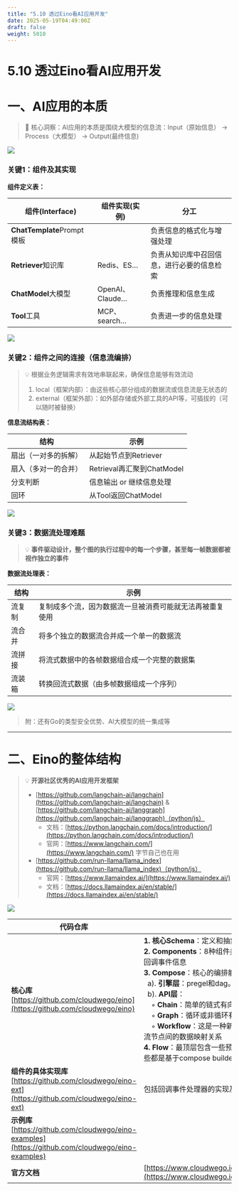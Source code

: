 ```yaml
---
title: "5.10 透过Eino看AI应用开发"
date: 2025-05-19T04:49:00Z
draft: false
weight: 5010
---
```


# 5.10 透过Eino看AI应用开发

# 一、AI应用的本质

> 🎯 核心洞察：AI应用的本质是围绕大模型的信息流：Input（原始信息） → Process（大模型） → Output(最终信息)

![](https://prod-files-secure.s3.us-west-2.amazonaws.com/3bd3cf7e-0f8f-40af-acf7-9f45a802bdba/1c73908b-803e-4ce8-84c1-f2e3b9634e47/image.png?X-Amz-Algorithm=AWS4-HMAC-SHA256&X-Amz-Content-Sha256=UNSIGNED-PAYLOAD&X-Amz-Credential=ASIAZI2LB466YWFV4FRH%2F20250719%2Fus-west-2%2Fs3%2Faws4_request&X-Amz-Date=20250719T005444Z&X-Amz-Expires=3600&X-Amz-Security-Token=IQoJb3JpZ2luX2VjEID%2F%2F%2F%2F%2F%2F%2F%2F%2F%2FwEaCXVzLXdlc3QtMiJGMEQCIGPKT4xBWQOsvcusq1mdTjOKon0jKWWRXI4oXhp8wuVHAiAPtZomf3qcTl4iCboxWwadA1UY3GAtDnl641ZsfI92IiqIBAiZ%2F%2F%2F%2F%2F%2F%2F%2F%2F%2F8BEAAaDDYzNzQyMzE4MzgwNSIMk8O2Nl0mSzR%2Bw5TfKtwDAFIOYF72QTLmSZwv1nSlC4mcnN5I2%2F%2F%2FRqkzM4oMaQipwqrm8yBaUeMvzK2FcYQbmc9kK6ONg1dgoZj3pz4jTwJtIvN9YV9x9ZaDtbfncR%2B559%2FbqAjfV10PZvELymtctl2NaeAyvbaiGPkxQnkgjydQP%2BDFOrXj4My0sTGo2peVcodFksB70G0lbHr18iE3z8AaH4gJWF03Wbp6PzpgvfaE3Jg2fl%2BNRELvK8Y60p8grzSyk9brOCnMTijKt%2FU65lpPs9dWWGwxBkKOYtPSMbDk%2FJEQUkPBPERgBkBp%2BHNa%2BjhW3i9wbmev7b98tGkVk7HwGOFW4I8eNym7WKsFbRJokqUP%2BEUvhLgBpPHXNmDTz%2BH32T7AubhwLw%2BJlho%2B9ELBdrER2yaGgs8FF8I0c%2BMgopcQLfhSbmuoE2wckh2deQyNdMjkt6EWsmKxj2ntYG0e6guVeUt9%2BUNQoVzXEBHBzCX4SMsEUHZuV%2BpEWGpEGJgNayG7KOApnNukdlkztgKBPh4B7YRW1jFcgzJC7XMMDt4TBDx5Zc0KntSLRUKCMhSAyP6S6VqUAEStHM0S9JWWABydP3NC1YvQOnX3ll83Lp4m5sYuvgph40Rn2%2BLHvCSrG63eHDJq7ZMw1rrrwwY6pgHQyYAIUtGCOcO8Uns9xcYcU4a0Orr4zf1wHfCzB1rkkl81BL2LIeVGBjoErQ%2BLG4tRJDxw1v8LOQKq0Bu0KXHXlIlQBfS8Vqhn9if%2FCl8fP8h7BfV89U1c83nUOZqq4JVd0dSqKp%2BGOcVQYYAAgRPy6ORg%2FdmO5zMulEAO6CA4ADJPzHmCV0T6kQlfoMJqOTunilc0Dz1j4gLoZoYDaXd1yz0Vighq&X-Amz-Signature=cd11e34229602da0d396239133001309aaceeac5d9bbe3a5f86419a9fc1cadf9&X-Amz-SignedHeaders=host&x-amz-checksum-mode=ENABLED&x-id=GetObject)

### **关键1：组件及其实现**

**组件定义表：**

| **组件(Interface)** | **组件实现(实例)** | 分工 | 
| --- | --- | --- | 
| **ChatTemplate**Prompt模板 |   | 负责信息的格式化与增强处理 | 
| **Retriever**知识库 | Redis、ES… | 负责从知识库中召回信息，进行必要的信息检索 | 
| **ChatModel**大模型 | OpenAI、Claude… | 负责推理和信息生成 | 
| **Tool**工具 | MCP、search… | 负责进一步的信息处理 | 

![](https://prod-files-secure.s3.us-west-2.amazonaws.com/3bd3cf7e-0f8f-40af-acf7-9f45a802bdba/e43e0c79-db4a-45dd-870b-cb7af123867b/image.png?X-Amz-Algorithm=AWS4-HMAC-SHA256&X-Amz-Content-Sha256=UNSIGNED-PAYLOAD&X-Amz-Credential=ASIAZI2LB466YWFV4FRH%2F20250719%2Fus-west-2%2Fs3%2Faws4_request&X-Amz-Date=20250719T005444Z&X-Amz-Expires=3600&X-Amz-Security-Token=IQoJb3JpZ2luX2VjEID%2F%2F%2F%2F%2F%2F%2F%2F%2F%2FwEaCXVzLXdlc3QtMiJGMEQCIGPKT4xBWQOsvcusq1mdTjOKon0jKWWRXI4oXhp8wuVHAiAPtZomf3qcTl4iCboxWwadA1UY3GAtDnl641ZsfI92IiqIBAiZ%2F%2F%2F%2F%2F%2F%2F%2F%2F%2F8BEAAaDDYzNzQyMzE4MzgwNSIMk8O2Nl0mSzR%2Bw5TfKtwDAFIOYF72QTLmSZwv1nSlC4mcnN5I2%2F%2F%2FRqkzM4oMaQipwqrm8yBaUeMvzK2FcYQbmc9kK6ONg1dgoZj3pz4jTwJtIvN9YV9x9ZaDtbfncR%2B559%2FbqAjfV10PZvELymtctl2NaeAyvbaiGPkxQnkgjydQP%2BDFOrXj4My0sTGo2peVcodFksB70G0lbHr18iE3z8AaH4gJWF03Wbp6PzpgvfaE3Jg2fl%2BNRELvK8Y60p8grzSyk9brOCnMTijKt%2FU65lpPs9dWWGwxBkKOYtPSMbDk%2FJEQUkPBPERgBkBp%2BHNa%2BjhW3i9wbmev7b98tGkVk7HwGOFW4I8eNym7WKsFbRJokqUP%2BEUvhLgBpPHXNmDTz%2BH32T7AubhwLw%2BJlho%2B9ELBdrER2yaGgs8FF8I0c%2BMgopcQLfhSbmuoE2wckh2deQyNdMjkt6EWsmKxj2ntYG0e6guVeUt9%2BUNQoVzXEBHBzCX4SMsEUHZuV%2BpEWGpEGJgNayG7KOApnNukdlkztgKBPh4B7YRW1jFcgzJC7XMMDt4TBDx5Zc0KntSLRUKCMhSAyP6S6VqUAEStHM0S9JWWABydP3NC1YvQOnX3ll83Lp4m5sYuvgph40Rn2%2BLHvCSrG63eHDJq7ZMw1rrrwwY6pgHQyYAIUtGCOcO8Uns9xcYcU4a0Orr4zf1wHfCzB1rkkl81BL2LIeVGBjoErQ%2BLG4tRJDxw1v8LOQKq0Bu0KXHXlIlQBfS8Vqhn9if%2FCl8fP8h7BfV89U1c83nUOZqq4JVd0dSqKp%2BGOcVQYYAAgRPy6ORg%2FdmO5zMulEAO6CA4ADJPzHmCV0T6kQlfoMJqOTunilc0Dz1j4gLoZoYDaXd1yz0Vighq&X-Amz-Signature=f1a5e3941062c4e81ee3417fcfbfba10028e2fe1a2dbbfe57b536c99c402685e&X-Amz-SignedHeaders=host&x-amz-checksum-mode=ENABLED&x-id=GetObject)

### **关键2：组件之间的连接（信息流编排）**

> 💡 根据业务逻辑需求有效地串联起来，确保信息能够有效流动
> 1. local（框架内部）：由这些核心部分组成的数据流或信息流是无状态的
> 1. external（框架外部）：如外部存储或外部工具的API等，可插拔的（可以随时被替换）

**信息流结构表：**

| 结构 | 示例 | 
| --- | --- | 
| 扇出（一对多的拆解） | 从起始节点到Retriever | 
| 扇入（多对一的合并） | Retrieval再汇聚到ChatModel | 
| 分支判断 | 信息输出 or 继续信息处理 | 
| 回环 | 从Tool返回ChatModel | 

![](https://prod-files-secure.s3.us-west-2.amazonaws.com/3bd3cf7e-0f8f-40af-acf7-9f45a802bdba/f17d4bd3-48a9-41d6-aceb-c79844361606/image.png?X-Amz-Algorithm=AWS4-HMAC-SHA256&X-Amz-Content-Sha256=UNSIGNED-PAYLOAD&X-Amz-Credential=ASIAZI2LB466YWFV4FRH%2F20250719%2Fus-west-2%2Fs3%2Faws4_request&X-Amz-Date=20250719T005444Z&X-Amz-Expires=3600&X-Amz-Security-Token=IQoJb3JpZ2luX2VjEID%2F%2F%2F%2F%2F%2F%2F%2F%2F%2FwEaCXVzLXdlc3QtMiJGMEQCIGPKT4xBWQOsvcusq1mdTjOKon0jKWWRXI4oXhp8wuVHAiAPtZomf3qcTl4iCboxWwadA1UY3GAtDnl641ZsfI92IiqIBAiZ%2F%2F%2F%2F%2F%2F%2F%2F%2F%2F8BEAAaDDYzNzQyMzE4MzgwNSIMk8O2Nl0mSzR%2Bw5TfKtwDAFIOYF72QTLmSZwv1nSlC4mcnN5I2%2F%2F%2FRqkzM4oMaQipwqrm8yBaUeMvzK2FcYQbmc9kK6ONg1dgoZj3pz4jTwJtIvN9YV9x9ZaDtbfncR%2B559%2FbqAjfV10PZvELymtctl2NaeAyvbaiGPkxQnkgjydQP%2BDFOrXj4My0sTGo2peVcodFksB70G0lbHr18iE3z8AaH4gJWF03Wbp6PzpgvfaE3Jg2fl%2BNRELvK8Y60p8grzSyk9brOCnMTijKt%2FU65lpPs9dWWGwxBkKOYtPSMbDk%2FJEQUkPBPERgBkBp%2BHNa%2BjhW3i9wbmev7b98tGkVk7HwGOFW4I8eNym7WKsFbRJokqUP%2BEUvhLgBpPHXNmDTz%2BH32T7AubhwLw%2BJlho%2B9ELBdrER2yaGgs8FF8I0c%2BMgopcQLfhSbmuoE2wckh2deQyNdMjkt6EWsmKxj2ntYG0e6guVeUt9%2BUNQoVzXEBHBzCX4SMsEUHZuV%2BpEWGpEGJgNayG7KOApnNukdlkztgKBPh4B7YRW1jFcgzJC7XMMDt4TBDx5Zc0KntSLRUKCMhSAyP6S6VqUAEStHM0S9JWWABydP3NC1YvQOnX3ll83Lp4m5sYuvgph40Rn2%2BLHvCSrG63eHDJq7ZMw1rrrwwY6pgHQyYAIUtGCOcO8Uns9xcYcU4a0Orr4zf1wHfCzB1rkkl81BL2LIeVGBjoErQ%2BLG4tRJDxw1v8LOQKq0Bu0KXHXlIlQBfS8Vqhn9if%2FCl8fP8h7BfV89U1c83nUOZqq4JVd0dSqKp%2BGOcVQYYAAgRPy6ORg%2FdmO5zMulEAO6CA4ADJPzHmCV0T6kQlfoMJqOTunilc0Dz1j4gLoZoYDaXd1yz0Vighq&X-Amz-Signature=f8c80ea761cd0cc6007c903dfbe1dd18276c0da8a8b30991fd917a2168da8a6e&X-Amz-SignedHeaders=host&x-amz-checksum-mode=ENABLED&x-id=GetObject)

### **关键3：数据流处理难题**

> 💡 **事件驱动设计，整个图的执行过程中的每一个步骤，甚至每一帧数据都被视作独立的事件**

**数据流处理表：**

| 结构 | 示例 | 
| --- | --- | 
| 流复制 | 复制成多个流，因为数据流一旦被消费可能就无法再被重复使用 | 
| 流合并 | 将多个独立的数据流合并成一个单一的数据流 | 
| 流拼接 | 将流式数据中的各帧数据组合成一个完整的数据集 | 
| 流装箱 | 转换回流式数据（由多帧数据组成一个序列） | 

![](https://prod-files-secure.s3.us-west-2.amazonaws.com/3bd3cf7e-0f8f-40af-acf7-9f45a802bdba/32ef152c-6e51-4aa7-b4dd-fe9ac5f87d4b/image.png?X-Amz-Algorithm=AWS4-HMAC-SHA256&X-Amz-Content-Sha256=UNSIGNED-PAYLOAD&X-Amz-Credential=ASIAZI2LB466YWFV4FRH%2F20250719%2Fus-west-2%2Fs3%2Faws4_request&X-Amz-Date=20250719T005444Z&X-Amz-Expires=3600&X-Amz-Security-Token=IQoJb3JpZ2luX2VjEID%2F%2F%2F%2F%2F%2F%2F%2F%2F%2FwEaCXVzLXdlc3QtMiJGMEQCIGPKT4xBWQOsvcusq1mdTjOKon0jKWWRXI4oXhp8wuVHAiAPtZomf3qcTl4iCboxWwadA1UY3GAtDnl641ZsfI92IiqIBAiZ%2F%2F%2F%2F%2F%2F%2F%2F%2F%2F8BEAAaDDYzNzQyMzE4MzgwNSIMk8O2Nl0mSzR%2Bw5TfKtwDAFIOYF72QTLmSZwv1nSlC4mcnN5I2%2F%2F%2FRqkzM4oMaQipwqrm8yBaUeMvzK2FcYQbmc9kK6ONg1dgoZj3pz4jTwJtIvN9YV9x9ZaDtbfncR%2B559%2FbqAjfV10PZvELymtctl2NaeAyvbaiGPkxQnkgjydQP%2BDFOrXj4My0sTGo2peVcodFksB70G0lbHr18iE3z8AaH4gJWF03Wbp6PzpgvfaE3Jg2fl%2BNRELvK8Y60p8grzSyk9brOCnMTijKt%2FU65lpPs9dWWGwxBkKOYtPSMbDk%2FJEQUkPBPERgBkBp%2BHNa%2BjhW3i9wbmev7b98tGkVk7HwGOFW4I8eNym7WKsFbRJokqUP%2BEUvhLgBpPHXNmDTz%2BH32T7AubhwLw%2BJlho%2B9ELBdrER2yaGgs8FF8I0c%2BMgopcQLfhSbmuoE2wckh2deQyNdMjkt6EWsmKxj2ntYG0e6guVeUt9%2BUNQoVzXEBHBzCX4SMsEUHZuV%2BpEWGpEGJgNayG7KOApnNukdlkztgKBPh4B7YRW1jFcgzJC7XMMDt4TBDx5Zc0KntSLRUKCMhSAyP6S6VqUAEStHM0S9JWWABydP3NC1YvQOnX3ll83Lp4m5sYuvgph40Rn2%2BLHvCSrG63eHDJq7ZMw1rrrwwY6pgHQyYAIUtGCOcO8Uns9xcYcU4a0Orr4zf1wHfCzB1rkkl81BL2LIeVGBjoErQ%2BLG4tRJDxw1v8LOQKq0Bu0KXHXlIlQBfS8Vqhn9if%2FCl8fP8h7BfV89U1c83nUOZqq4JVd0dSqKp%2BGOcVQYYAAgRPy6ORg%2FdmO5zMulEAO6CA4ADJPzHmCV0T6kQlfoMJqOTunilc0Dz1j4gLoZoYDaXd1yz0Vighq&X-Amz-Signature=28d3f12d4f8657cac5ac5bb2fc2e102b0de16801dd1cd51639d329e0743940db&X-Amz-SignedHeaders=host&x-amz-checksum-mode=ENABLED&x-id=GetObject)



> 附：还有Go的类型安全优势、AI大模型的统一集成等

---



# 二、Eino的整体结构

> 💡 **开源社区优秀的AI应用开发框架**
> - [https://github.com/langchain-ai/langchain](https://github.com/langchain-ai/langchain) & [https://github.com/langchain-ai/langgraph](https://github.com/langchain-ai/langgraph)（python/js）
>     - 文档：[https://python.langchain.com/docs/introduction/](https://python.langchain.com/docs/introduction/)
>     - 官网：[https://www.langchain.com/](https://www.langchain.com/) 字节自己也在用
> - [https://github.com/run-llama/llama_index](https://github.com/run-llama/llama_index)（python/js）
>     - 官网：[https://www.llamaindex.ai/](https://www.llamaindex.ai/) 
>     - 文档：[https://docs.llamaindex.ai/en/stable/](https://docs.llamaindex.ai/en/stable/)



![](https://prod-files-secure.s3.us-west-2.amazonaws.com/3bd3cf7e-0f8f-40af-acf7-9f45a802bdba/619bb96a-a3af-40a4-ba76-c8fd81ea78dd/image.png?X-Amz-Algorithm=AWS4-HMAC-SHA256&X-Amz-Content-Sha256=UNSIGNED-PAYLOAD&X-Amz-Credential=ASIAZI2LB466YWFV4FRH%2F20250719%2Fus-west-2%2Fs3%2Faws4_request&X-Amz-Date=20250719T005444Z&X-Amz-Expires=3600&X-Amz-Security-Token=IQoJb3JpZ2luX2VjEID%2F%2F%2F%2F%2F%2F%2F%2F%2F%2FwEaCXVzLXdlc3QtMiJGMEQCIGPKT4xBWQOsvcusq1mdTjOKon0jKWWRXI4oXhp8wuVHAiAPtZomf3qcTl4iCboxWwadA1UY3GAtDnl641ZsfI92IiqIBAiZ%2F%2F%2F%2F%2F%2F%2F%2F%2F%2F8BEAAaDDYzNzQyMzE4MzgwNSIMk8O2Nl0mSzR%2Bw5TfKtwDAFIOYF72QTLmSZwv1nSlC4mcnN5I2%2F%2F%2FRqkzM4oMaQipwqrm8yBaUeMvzK2FcYQbmc9kK6ONg1dgoZj3pz4jTwJtIvN9YV9x9ZaDtbfncR%2B559%2FbqAjfV10PZvELymtctl2NaeAyvbaiGPkxQnkgjydQP%2BDFOrXj4My0sTGo2peVcodFksB70G0lbHr18iE3z8AaH4gJWF03Wbp6PzpgvfaE3Jg2fl%2BNRELvK8Y60p8grzSyk9brOCnMTijKt%2FU65lpPs9dWWGwxBkKOYtPSMbDk%2FJEQUkPBPERgBkBp%2BHNa%2BjhW3i9wbmev7b98tGkVk7HwGOFW4I8eNym7WKsFbRJokqUP%2BEUvhLgBpPHXNmDTz%2BH32T7AubhwLw%2BJlho%2B9ELBdrER2yaGgs8FF8I0c%2BMgopcQLfhSbmuoE2wckh2deQyNdMjkt6EWsmKxj2ntYG0e6guVeUt9%2BUNQoVzXEBHBzCX4SMsEUHZuV%2BpEWGpEGJgNayG7KOApnNukdlkztgKBPh4B7YRW1jFcgzJC7XMMDt4TBDx5Zc0KntSLRUKCMhSAyP6S6VqUAEStHM0S9JWWABydP3NC1YvQOnX3ll83Lp4m5sYuvgph40Rn2%2BLHvCSrG63eHDJq7ZMw1rrrwwY6pgHQyYAIUtGCOcO8Uns9xcYcU4a0Orr4zf1wHfCzB1rkkl81BL2LIeVGBjoErQ%2BLG4tRJDxw1v8LOQKq0Bu0KXHXlIlQBfS8Vqhn9if%2FCl8fP8h7BfV89U1c83nUOZqq4JVd0dSqKp%2BGOcVQYYAAgRPy6ORg%2FdmO5zMulEAO6CA4ADJPzHmCV0T6kQlfoMJqOTunilc0Dz1j4gLoZoYDaXd1yz0Vighq&X-Amz-Signature=c974afc42b1e0991d8656eb70371ea49d229ebda4dbd674d038e8fe98113c35f&X-Amz-SignedHeaders=host&x-amz-checksum-mode=ENABLED&x-id=GetObject)

| 代码仓库 | **Feature** | 
| --- | --- | 
| **核心库**[https://github.com/cloudwego/eino](https://github.com/cloudwego/eino) | **1. 核心Schema**：定义和抽象AI应用领域的领域模型的结构体。如流的读取和写入<br/>**2. Components**：8种组件类型的抽象。如各自的输入输出规范、流式处理范式和回调事件信息<br/>**3. Compose**：核心的编排能力部分。包含编排的基本组成元素和能力。<br/>&nbsp;&nbsp;a). **引擎层**：pregel和dag。区别在于节点间触发下一个节点的方式<br/>&nbsp;&nbsp;b). **API层**：<br/>&nbsp;&nbsp;&nbsp;&nbsp;◦ **Chain**：简单的链式有向图，只能向前推进<br/>&nbsp;&nbsp;&nbsp;&nbsp;◦ **Graph**：循环或非循环有向图。功能强大且灵活<br/>&nbsp;&nbsp;&nbsp;&nbsp;◦ **Workflow**：这是一种新型结构，能够**解耦数据流和控制流**，允许灵活配置数据流节点间的数据映射关系<br/>**4. Flow**：最顶层包含一些预置的编排产物，如 ReAct Agent 和 Multi Agent 等，这些都是基于compose builder能力构建的 | 
| **组件的具体实现库** [https://github.com/cloudwego/eino-ext](https://github.com/cloudwego/eino-ext) | 包括回调事件处理器的实现及可视化开发/调试工具，如IDE插件、[Eino Devops](https://github.com/cloudwego/eino-ext/tree/main/devops) | 
| **示例库** [https://github.com/cloudwego/eino-examples](https://github.com/cloudwego/eino-examples) |   | 
| **官方文档** | [https://www.cloudwego.io/zh/docs/eino/overview/bytedance_eino_practice/](https://www.cloudwego.io/zh/docs/eino/overview/bytedance_eino_practice/) | 





